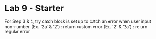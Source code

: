 # Lab 9 - Starter


For Step 3 & 4, try catch block is set up to catch an error when user input non-number.
(Ex. '2a' & '2') : return custom error
(Ex. '2' & '2a') : return regular error